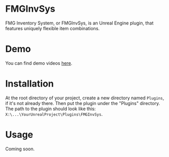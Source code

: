 # FMGInvSys
FMG Inventory System, or FMGInvSys, is an Unreal Engine plugin, that features uniquely flexible item combinations.

# Demo
You can find demo videos [here](https://www.freemanmakesgames.pro/work/fmg-inv-sys).

# Installation
At the root directory of your project, create a new directory named `Plugins`, if it's not already there. Then put the plugin under the "Plugins" directory. The path to the plugin should look like this: `X:\...\YourUnrealProject\Plugins\FMGInvSys`.

# Usage
Coming soon.

